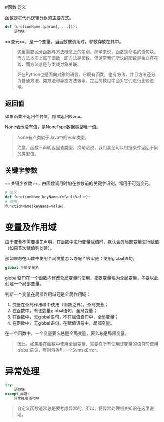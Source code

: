#函数 定义

函数是将代码逻辑分组的主要方式。

```python
def functionName([param[, ...]]):
    语句块
```

==变元==，是一个变量，当函数被调用时，参数存放在其中。

> 这里需要区分函数与方法概念上的差别。简单来说，函数是命名的语句块。而方法本质上属于函数，即方法是函数。但通常我们所说的函数是独立存在的，而方法总是与类或对象关联。
>
> 好在Python也是面向对象的语言，它既有函数，也有方法，并且方法还分为普通方法、类方法和静态方法等等。之后的教程中会对它们进行比较说明。

## 返回值

如果函数不返回任何值，隐式返回None。

None表示没有值，是NoneType数据类型唯一值。

> None有点类似于Java中的Void类型。
>
> 注意，函数不声明返回值类型，换句话说，我们甚至可以根据条件返回不同的类型值。

## 关键字参数

==关键字参数==，由函数调用时加在参数前的关键字识别，常用于可选变元。

```python
# 定义
def functionName(keyName=defaultValue):
# 调用
functionName(keyName=value)
```

# 变量及作用域

由于变量不需要事先声明，在函数中进行变量赋值时，默认会对局部变量进行赋值（如果首次赋值则创建）。

那如果想在函数中使用全局变量怎么办呢？答案是：使用global语句。

```python
global 全局变量名
```

global语句在一个函数内修改全局变量时使用，指定变量名为全局变量，不要以此创建一个局部变量。

判断一个变量在局部作用域还是全局作用域：

1. 变量在全局作用域中使用（函数之外），全局变量；
2. 在函数中，有该变量global语句，全局变量；
3. 在函数中，无global语句，不在赋值语句中，全局变量；
4. 在函数中，无global语句，在赋值语句中，局部变量。

在一个函数中，一个变量要么总是全局变量，要么总是局部变量。

> 因此，如果要在函数中使用全局变量，需要在所有使用该变量的语句前使用global语句，否则将得到一个SyntaxError。

# 异常处理

```python
try:
    语句块
except 异常:
    异常处理语句块
```

> 自定义函数通常总是要考虑异常的，所以，将异常处理相关知识在这里说明。